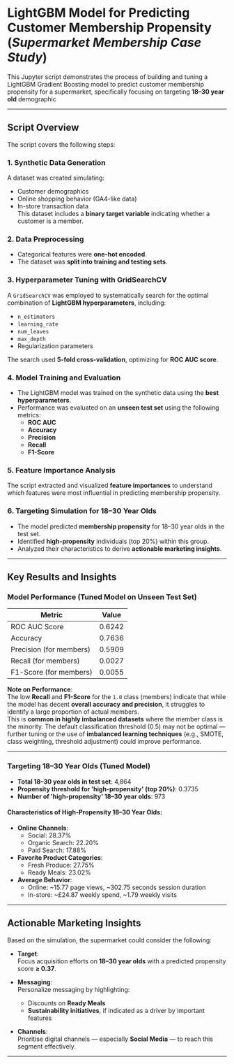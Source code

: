 # LightGBM Model for Predicting Customer Membership Propensity (*Supermarket Membership Case Study*)

This Jupyter script demonstrates the process of building and tuning a LightGBM Gradient Boosting model to predict customer membership propensity for a supermarket, specifically focusing on targeting **18–30 year old** demographic

---

## Script Overview

The script covers the following steps:

### 1. Synthetic Data Generation
A dataset was created simulating:
- Customer demographics
- Online shopping behavior (GA4-like data)
- In-store transaction data  
This dataset includes a **binary target variable** indicating whether a customer is a member.

### 2. Data Preprocessing
- Categorical features were **one-hot encoded**.
- The dataset was **split into training and testing sets**.

### 3. Hyperparameter Tuning with GridSearchCV
A `GridSearchCV` was employed to systematically search for the optimal combination of **LightGBM hyperparameters**, including:
- `n_estimators`
- `learning_rate`
- `num_leaves`
- `max_depth`
- Regularization parameters  

The search used **5-fold cross-validation**, optimizing for **ROC AUC score**.

### 4. Model Training and Evaluation
- The LightGBM model was trained on the synthetic data using the **best hyperparameters**.
- Performance was evaluated on an **unseen test set** using the following metrics:
  - **ROC AUC**
  - **Accuracy**
  - **Precision**
  - **Recall**
  - **F1-Score**

### 5. Feature Importance Analysis
The script extracted and visualized **feature importances** to understand which features were most influential in predicting membership propensity.

### 6. Targeting Simulation for 18–30 Year Olds
- The model predicted **membership propensity** for 18–30 year olds in the test set.
- Identified **high-propensity** individuals (top 20%) within this group.
- Analyzed their characteristics to derive **actionable marketing insights**.

---

## Key Results and Insights

### Model Performance (Tuned Model on Unseen Test Set)

| Metric                      | Value   |
|----------------------------|---------|
| ROC AUC Score              | 0.6242  |
| Accuracy                   | 0.7636  |
| Precision (for members)    | 0.5909  |
| Recall (for members)       | 0.0027  |
| F1-Score (for members)     | 0.0055  |

**Note on Performance**:  
The low **Recall** and **F1-Score** for the `1.0` class (members) indicate that while the model has decent **overall accuracy and precision**, it struggles to identify a large proportion of actual members.  
This is **common in highly imbalanced datasets** where the member class is the minority. The default classification threshold (0.5) may not be optimal — further tuning or the use of **imbalanced learning techniques** (e.g., SMOTE, class weighting, threshold adjustment) could improve performance.

---

### Targeting 18–30 Year Olds (Tuned Model)

- **Total 18–30 year olds in test set**: 4,864
- **Propensity threshold for 'high-propensity' (top 20%)**: 0.3735
- **Number of 'high-propensity' 18–30 year olds**: 973

#### Characteristics of High-Propensity 18–30 Year Olds:
- **Online Channels**:
  - Social: 28.37%
  - Organic Search: 22.20%
  - Paid Search: 17.88%
- **Favorite Product Categories**:
  - Fresh Produce: 27.75%
  - Ready Meals: 23.02%
- **Average Behavior**:
  - Online: ~15.77 page views, ~302.75 seconds session duration  
  - In-store: ~£24.87 weekly spend, ~1.79 weekly visits

---

## Actionable Marketing Insights

Based on the simulation, the supermarket could consider the following:

- **Target**:  
  Focus acquisition efforts on **18–30 year olds** with a predicted propensity score **≥ 0.37**.

- **Messaging**:  
  Personalize messaging by highlighting:
  - Discounts on **Ready Meals**
  - **Sustainability initiatives**, if indicated as a driver by important features

- **Channels**:  
  Prioritise digital channels — especially **Social Media** — to reach this segment effectively.

---

